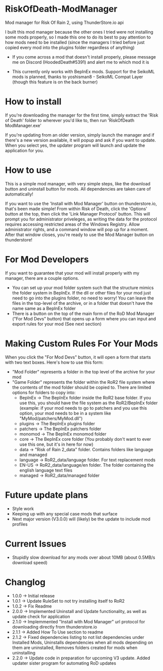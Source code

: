 # RiskOfDeath-ModManager
 Mod manager for Risk Of Rain 2, using ThunderStore.io api
 
 I built this mod manager because the other ones I tried were not installing some mods properly, so I made this one to do its best to pay attention to how mods need to be installed (since the managers I tried before just copied every mod into the plugins folder regardless of anything)
 
 - If you come across a mod that doesn't install properly, please message me on Discord (HoodedDeath#5391) and alert me to which mod it is
 
- This currently only works with BepInEx mods. Support for the SeikoML mods is planned, thanks to yoshisman8 - SeikoML Compat Layer (though this feature is on the back burner)

# How to install
If you're downloading the manager for the first time, simply extract the 'Risk of Death' folder to wherever you'd like to, then run 'RiskOfDeath ModManager.exe'

If you're updating from an older version, simply launch the manager and if there's a new version available, it will popup and ask if you want to update. When you select yes, the updater program will launch and update the application for you.

# How to use
This is a simple mod manager, with very simple steps, like the download button and uninstall button for mods. All dependencies are taken care of automatically!

If you want to use the 'Install with Mod Manager' button on thunderstore.io, that's been made simple! From within Risk of Death, click the 'Options' button at the top, then click the 'Link Manager Protocol' button. This will prompt you for administrator priveleges, as writing the data for the protocol requires accessing restricted areas of the Windows Registry. Allow administrator rights, and a command window will pop up for a moment. After that window closes, you're ready to use the Mod Manager button on thunderstore!

# For Mod Developers
 
If you want to guarantee that your mod will install properly with my manager, there are a couple options.
- You can set up your mod folder system such that the structure mimics the folder system in BepInEx. If the dll or other files for your mod just need to go into the plugins folder, no need to worry! You can leave the files in the top-level of the archive, or in a folder that doesn't have the name same as a BepInEx folder
- There is a button on the top of the main form of the RoD Mod Manager ("For Mod Devs" button) that opens up a form where you can input and export rules for your mod (See next section)

# Making Custom Rules For Your Mods

When you click the "For Mod Devs" button, it will open a form that starts with two text boxes. Here's how to use this form:
- "Mod Folder" represents a folder in the top level of the archive for your mod
- "Game Folder" represents the folder within the RoR2 file system where the contents of the mod folder should be copied to. There are limited options for folders to copy into:
  - BepInEx -> The BepInEx folder inside the RoR2 base folder. If you use this, you should have the file system as the RoR2/BepInEx folder (example: if your mod needs to go to patchers and you use this option, your mod needs to be in a system like "MyMod/patchers/MyMod.dll")
  - plugins -> The BepInEx plugins folder
  - patchers -> The BepInEx patchers folder
  - monomod -> The BepInEx monomod folder
  - core -> The BepInEx core folder (You probably don't want to ever use this one, but it's in here for now)
  - data -> "Risk of Rain 2_data" folder. Contains folders like language and managed
  - language -> RoR2_data/language folder. For text replacement mods
  - EN-US -> RoR2_data/language/en folder. The folder containing the english language text files
  - managed -> RoR2_data/managed folder

# Future update plans
- Style work
- Keeping up with any special case mods that surface
- Next major version (V3.0.0) will (likely) be the update to include mod profiles

# Current Issues
- Stupidly slow download for any mods over about 10MB (about 0.5MB/s download speed)

# Changlog
- 1.0.0 -> Initial release
- 1.0.1 -> Update RuleSet to not try installing itself to RoR2
- 1.0.2 -> Fix Readme
- 2.0.0 -> Implemented Uninstall and Update functionality, as well as update check for application
- 2.1.0 -> Implemmented "Install with Mod Manager" url protocol for downloading directly from thunderstore.io
- 2.1.1 -> Added How To Use section to readme
- 2.1.2 -> Fixed dependencies listing to not list dependencies under Installed Mods, Uninstalls dependencies when all mods depending on them are uninstalled, Removes folders created for mods when uninstalling
- 2.2.0 -> Update code in preparation for upcoming V3 update. Added updater sister program for automating RoD updates